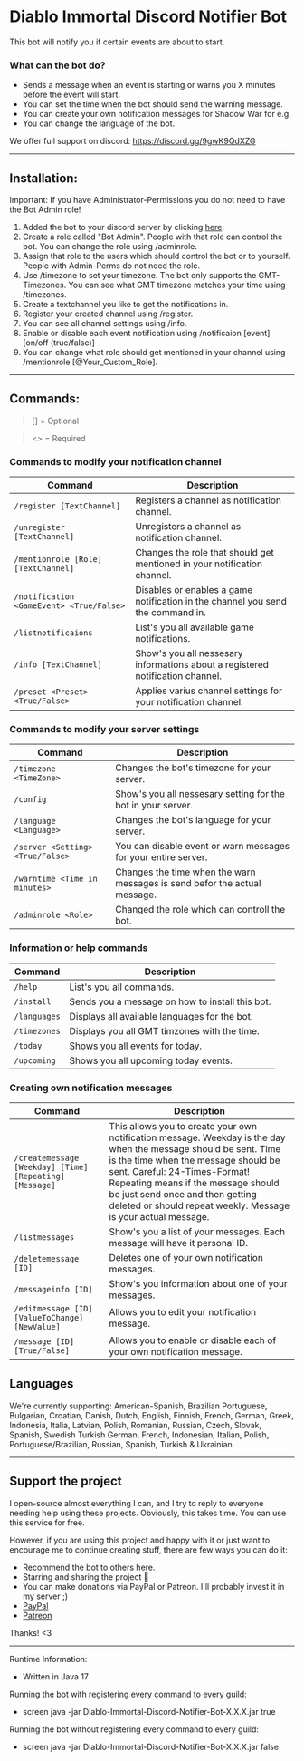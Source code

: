 # Diablo Immortal Discord Notifier Bot

This bot will notify you if certain events are about to start.

### What can the bot do?

- Sends a message when an event is starting or warns you X minutes before the event will start.
- You can set the time when the bot should send the warning message.
- You can create your own notification messages for Shadow War for e.g.
- You can change the language of the bot.

We offer full support on discord: https://discord.gg/9gwK9QdXZG

---

## Installation:

Important: If you have Administrator-Permissions you do not need to have the Bot Admin role!

1. Added the bot to your discord server by
   clicking [here](https://discord.com/oauth2/authorize?client_id=527511535309029407&permissions=8&scope=bot%20applications.commands).
2. Create a role called "Bot Admin". People with that role can control the bot. You can change the role using
   /adminrole.
3. Assign that role to the users which should control the bot or to yourself. People with Admin-Perms do not need the
   role.
4. Use /timezone <timezone> to set your timezone. The bot only supports the GMT-Timezones. You can see what GMT timezone
   matches your time using /timezones.
5. Create a textchannel you like to get the notifications in.
6. Register your created channel using /register.
7. You can see all channel settings using /info.
8. Enable or disable each event notification using /notificaion [event] [on/off (true/false)]
9. You can change what role should get mentioned in your channel using /mentionrole [@Your_Custom_Role].

---

## Commands:

> [] = Optional

> <> = Required

### Commands to modify your notification channel

| Command                                  | Description                                                                     |
|------------------------------------------|---------------------------------------------------------------------------------|
| `/register [TextChannel]`                | Registers a channel as notification channel.                                    |
| `/unregister [TextChannel]`              | Unregisters a channel as notification channel.                                  |
| `/mentionrole [Role] [TextChannel]`      | Changes the role that should get mentioned in your notification channel.        |
| `/notification <GameEvent> <True/False>` | Disables or enables a game notification in the channel you send the command in. |
| `/listnotificaions`                      | List's you all available game notifications.                                    |
| `/info [TextChannel]`                    | Show's you all nessesary informations about a registered notification channel.  |
| `/preset <Preset> <True/False>`          | Applies varius channel settings for your notification channel.                  |

### Commands to modify your server settings

| Command                          | Description                                                               |
|----------------------------------|---------------------------------------------------------------------------|
| `/timezone <TimeZone>`           | Changes the bot's timezone for your server.                               |
| `/config`                        | Show's you all nessesary setting for the bot in your server.              |
| `/language <Language>`           | Changes the bot's language for your server.                               |
| `/server <Setting> <True/False>` | You can disable event or warn messages for your entire server.            |
| `/warntime <Time in minutes>`    | Changes the time when the warn messages is send befor the actual message. |
| `/adminrole <Role>`              | Changed the role which can controll the bot.                              |

### Information or help commands

| Command      | Description                                     |
|--------------|-------------------------------------------------|
| `/help`      | List's you all commands.                        |
| `/install`   | Sends you a message on how to install this bot. |
| `/languages` | Displays all available languages for the bot.   |
| `/timezones` | Displays you all GMT timzones with the time.    |
| `/today`     | Shows you all events for today.                 |
| `/upcoming`  | Shows you all upcoming today events.            |

### Creating own notification messages

| Command                                                 | Description                                                                                                                                                                                                                                                                                                                        |
|---------------------------------------------------------|------------------------------------------------------------------------------------------------------------------------------------------------------------------------------------------------------------------------------------------------------------------------------------------------------------------------------------|
| `/createmessage [Weekday] [Time] [Repeating] [Message]` | This allows you to create your own notification message. Weekday is the day when the message should be sent. Time is the time when the message should be sent. Careful: 24-Times-Format! Repeating means if the message should be just send once and then getting deleted or should repeat weekly. Message is your actual message. |
| `/listmessages`                                         | Show's you a list of your messages. Each message will have  it personal ID.                                                                                                                                                                                                                                                        |
| `/deletemessage [ID]`                                   | Deletes one of your own notification  messages.                                                                                                                                                                                                                                                                                    |
| `/messageinfo [ID]`                                     | Show's you information about one of your messages.                                                                                                                                                                                                                                                                                 |
| `/editmessage [ID] [ValueToChange] [NewValue]`          | Allows you to edit your notification message.                                                                                                                                                                                                                                                                                      |
| `/message [ID] [True/False]`                            | Allows you to enable or disable each of your own notification message.                                                                                                                                                                                                                                                             |

## Languages

We're currently supporting: American-Spanish, Brazilian Portuguese, Bulgarian, Croatian, Danish, Dutch, English, Finnish,
French, German, Greek, Indonesia, Italia, Latvian, Polish, Romanian, Russian, Czech, Slovak, Spanish, Swedish Turkish
German, French, Indonesian, Italian, Polish, Portuguese/Brazilian, Russian, Spanish, Turkish & Ukrainian

---

## Support the project

I open-source almost everything I can, and I try to reply to everyone needing help using these projects. Obviously,
this takes time. You can use this service for free.

However, if you are using this project and happy with it or just want to encourage me to continue creating stuff, there
are few ways you can do it:

- Recommend the bot to others here.
- Starring and sharing the project :rocket:
- You can make donations via PayPal or Patreon. I'll probably invest it in my server ;)
- [PayPal](https://www.paypal.me/pnone)
- [Patreon](https://www.patreon.com/umbreonmajora)

Thanks! <3

---
Runtime Information:

- Written in Java 17

Running the bot with registering every command to every guild:

- screen java -jar Diablo-Immortal-Discord-Notifier-Bot-X.X.X.jar true

Running the bot without registering every command to every guild:

- screen java -jar Diablo-Immortal-Discord-Notifier-Bot-X.X.X.jar false